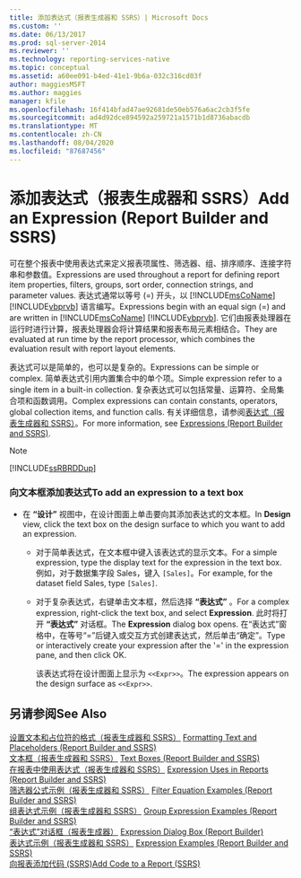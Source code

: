 ```yaml
---
title: 添加表达式（报表生成器和 SSRS）| Microsoft Docs
ms.custom: ''
ms.date: 06/13/2017
ms.prod: sql-server-2014
ms.reviewer: ''
ms.technology: reporting-services-native
ms.topic: conceptual
ms.assetid: a60ee091-b4ed-41e1-9b6a-032c316cd03f
author: maggiesMSFT
ms.author: maggies
manager: kfile
ms.openlocfilehash: 16f414bfad47ae92681de50eb576a6ac2cb3f5fe
ms.sourcegitcommit: ad4d92dce894592a259721a1571b1d8736abacdb
ms.translationtype: MT
ms.contentlocale: zh-CN
ms.lasthandoff: 08/04/2020
ms.locfileid: "87687456"
---
```

# <a name="add-an-expression-report-builder-and-ssrs"></a><span data-ttu-id="c5b4a-102">添加表达式（报表生成器和 SSRS）</span><span class="sxs-lookup"><span data-stu-id="c5b4a-102">Add an Expression (Report Builder and SSRS)</span></span>
  <span data-ttu-id="c5b4a-103">可在整个报表中使用表达式来定义报表项属性、筛选器、组、排序顺序、连接字符串和参数值。</span><span class="sxs-lookup"><span data-stu-id="c5b4a-103">Expressions are used throughout a report for defining report item properties, filters, groups, sort order, connection strings, and parameter values.</span></span> <span data-ttu-id="c5b4a-104">表达式通常以等号 (=) 开头，以 [!INCLUDE[msCoName](../../includes/msconame-md.md)] [!INCLUDE[vbprvb](../../includes/vbprvb-md.md)] 语言编写。</span><span class="sxs-lookup"><span data-stu-id="c5b4a-104">Expressions begin with an equal sign (=) and are written in [!INCLUDE[msCoName](../../includes/msconame-md.md)] [!INCLUDE[vbprvb](../../includes/vbprvb-md.md)].</span></span> <span data-ttu-id="c5b4a-105">它们由报表处理器在运行时进行计算，报表处理器会将计算结果和报表布局元素相结合。</span><span class="sxs-lookup"><span data-stu-id="c5b4a-105">They are evaluated at run time by the report processor, which combines the evaluation result with report layout elements.</span></span>  
  
 <span data-ttu-id="c5b4a-106">表达式可以是简单的，也可以是复杂的。</span><span class="sxs-lookup"><span data-stu-id="c5b4a-106">Expressions can be simple or complex.</span></span> <span data-ttu-id="c5b4a-107">简单表达式引用内置集合中的单个项。</span><span class="sxs-lookup"><span data-stu-id="c5b4a-107">Simple expression refer to a single item in a built-in collection.</span></span> <span data-ttu-id="c5b4a-108">复杂表达式可以包括常量、运算符、全局集合项和函数调用。</span><span class="sxs-lookup"><span data-stu-id="c5b4a-108">Complex expressions can contain constants, operators, global collection items, and function calls.</span></span> <span data-ttu-id="c5b4a-109">有关详细信息，请参阅[表达式（报表生成器和 SSRS）](expressions-report-builder-and-ssrs.md)。</span><span class="sxs-lookup"><span data-stu-id="c5b4a-109">For more information, see [Expressions &#40;Report Builder and SSRS&#41;](expressions-report-builder-and-ssrs.md).</span></span>  
  
> [!NOTE]  
>  [!INCLUDE[ssRBRDDup](../../includes/ssrbrddup-md.md)]  
  
### <a name="to-add-an-expression-to-a-text-box"></a><span data-ttu-id="c5b4a-110">向文本框添加表达式</span><span class="sxs-lookup"><span data-stu-id="c5b4a-110">To add an expression to a text box</span></span>  
  
-   <span data-ttu-id="c5b4a-111">在 **“设计”** 视图中，在设计图面上单击要向其添加表达式的文本框。</span><span class="sxs-lookup"><span data-stu-id="c5b4a-111">In **Design** view, click the text box on the design surface to which you want to add an expression.</span></span>  
  
    -   <span data-ttu-id="c5b4a-112">对于简单表达式，在文本框中键入该表达式的显示文本。</span><span class="sxs-lookup"><span data-stu-id="c5b4a-112">For a simple expression, type the display text for the expression in the text box.</span></span> <span data-ttu-id="c5b4a-113">例如，对于数据集字段 Sales，键入 `[Sales]`。</span><span class="sxs-lookup"><span data-stu-id="c5b4a-113">For example, for the dataset field Sales, type `[Sales]`.</span></span>  
  
    -   <span data-ttu-id="c5b4a-114">对于复杂表达式，右键单击文本框，然后选择 **“表达式”** 。</span><span class="sxs-lookup"><span data-stu-id="c5b4a-114">For a complex expression, right-click the text box, and select **Expression**.</span></span> <span data-ttu-id="c5b4a-115">此时将打开 **“表达式”** 对话框。</span><span class="sxs-lookup"><span data-stu-id="c5b4a-115">The **Expression** dialog box opens.</span></span> <span data-ttu-id="c5b4a-116">在“表达式”窗格中，在等号“=”后键入或交互方式创建表达式，然后单击“确定”。</span><span class="sxs-lookup"><span data-stu-id="c5b4a-116">Type or interactively create your expression after the '=' in the expression pane, and then click OK.</span></span>  
  
         <span data-ttu-id="c5b4a-117">该表达式将在设计图面上显示为 `<<Expr>>`。</span><span class="sxs-lookup"><span data-stu-id="c5b4a-117">The expression appears on the design surface as `<<Expr>>`.</span></span>  
  
## <a name="see-also"></a><span data-ttu-id="c5b4a-118">另请参阅</span><span class="sxs-lookup"><span data-stu-id="c5b4a-118">See Also</span></span>  
 <span data-ttu-id="c5b4a-119">[设置文本和占位符的格式（报表生成器和 SSRS）](formatting-text-and-placeholders-report-builder-and-ssrs.md) </span><span class="sxs-lookup"><span data-stu-id="c5b4a-119">[Formatting Text and Placeholders &#40;Report Builder and SSRS&#41;](formatting-text-and-placeholders-report-builder-and-ssrs.md) </span></span>  
 <span data-ttu-id="c5b4a-120">[文本框（报表生成器和 SSRS）](text-boxes-report-builder-and-ssrs.md) </span><span class="sxs-lookup"><span data-stu-id="c5b4a-120">[Text Boxes &#40;Report Builder and SSRS&#41;](text-boxes-report-builder-and-ssrs.md) </span></span>  
 <span data-ttu-id="c5b4a-121">[在报表中使用表达式（报表生成器和 SSRS）](expression-uses-in-reports-report-builder-and-ssrs.md) </span><span class="sxs-lookup"><span data-stu-id="c5b4a-121">[Expression Uses in Reports &#40;Report Builder and SSRS&#41;](expression-uses-in-reports-report-builder-and-ssrs.md) </span></span>  
 <span data-ttu-id="c5b4a-122">[筛选器公式示例（报表生成器和 SSRS）](filter-equation-examples-report-builder-and-ssrs.md) </span><span class="sxs-lookup"><span data-stu-id="c5b4a-122">[Filter Equation Examples &#40;Report Builder and SSRS&#41;](filter-equation-examples-report-builder-and-ssrs.md) </span></span>  
 <span data-ttu-id="c5b4a-123">[组表达式示例（报表生成器和 SSRS）](expression-examples-report-builder-and-ssrs.md) </span><span class="sxs-lookup"><span data-stu-id="c5b4a-123">[Group Expression Examples &#40;Report Builder and SSRS&#41;](expression-examples-report-builder-and-ssrs.md) </span></span>  
 <span data-ttu-id="c5b4a-124">[“表达式”对话框（报表生成器）](../expression-dialog-box-report-builder.md) </span><span class="sxs-lookup"><span data-stu-id="c5b4a-124">[Expression Dialog Box &#40;Report Builder&#41;](../expression-dialog-box-report-builder.md) </span></span>  
 <span data-ttu-id="c5b4a-125">[表达式示例（报表生成器和 SSRS）](expression-examples-report-builder-and-ssrs.md) </span><span class="sxs-lookup"><span data-stu-id="c5b4a-125">[Expression Examples &#40;Report Builder and SSRS&#41;](expression-examples-report-builder-and-ssrs.md) </span></span>  
 [<span data-ttu-id="c5b4a-126">向报表添加代码 (SSRS)</span><span class="sxs-lookup"><span data-stu-id="c5b4a-126">Add Code to a Report &#40;SSRS&#41;</span></span>](add-code-to-a-report-ssrs.md)  
  
  
